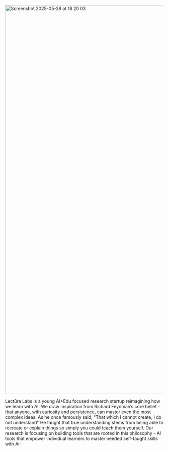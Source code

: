 <img width="1236" alt="Screenshot 2025-05-28 at 18 20 03" src="https://github.com/user-attachments/assets/b53f8acf-125c-4e61-a672-47614ec43089" />


Lectūra Labs is a young AI+Edu focused research startup reimagining how we learn with AI. We draw inspiration from Richard Feynman’s core belief - that anyone, with curiosity and persistence, can master even the most complex ideas. As he once famously said, "That which I cannot create, I do not understand" He taught that true understanding stems from being able to recreate or explain things so simply you could teach them yourself. Our research is focusing on building tools that are rooted in this philosophy - AI tools that empower individual learners to master needed self-taught skills with AI:

